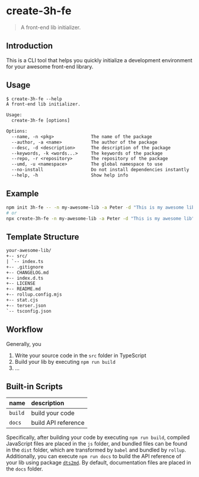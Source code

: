 # create-3h-fe

> A front-end lib initializer.

## Introduction

This is a CLI tool
that helps you quickly initialize a development environment
for your awesome front-end library.

## Usage

```txt
$ create-3h-fe --help
A front-end lib initializer.

Usage:
  create-3h-fe [options]

Options:
  --name, -n <pkg>              The name of the package
  --author, -a <name>           The author of the package
  --desc, -d <description>      The description of the package
  --keywords, -k <words...>     The keywords of the package
  --repo, -r <repository>       The repository of the package
  --umd, -u <namespace>         The global namespace to use
  --no-install                  Do not install dependencies instantly
  --help, -h                    Show help info

```

## Example

```bash
npm init 3h-fe -- -n my-awesome-lib -a Peter -d "This is my awesome lib"
# or
npx create-3h-fe -n my-awesome-lib -a Peter -d "This is my awesome lib"
```

## Template Structure

```txt
your-awesome-lib/
+-- src/
| `-- index.ts
+-- .gitignore
+-- CHANGELOG.md
+-- index.d.ts
+-- LICENSE
+-- README.md
+-- rollup.config.mjs
+-- stat.cjs
+-- terser.json
`-- tsconfig.json
```

## Workflow

Generally, you

1. Write your source code in the `src` folder in TypeScript
2. Build your lib by executing `npm run build`
3. ...

## Built-in Scripts

| name    | description         |
|:--------|:--------------------|
| `build` | build your code     |
| `docs`  | build API reference |

Specifically, after building your code by executing `npm run build`,
compiled JavaScript files are placed in the `js` folder,
and bundled files can be found in the `dist` folder,
which are transformed by `babel` and bundled by `rollup`.
Additionally, you can execute `npm run docs`
to build the API reference of your lib
using package [`dts2md`](https://www.npmjs.com/package/dts2md).
By default, documentation files are placed in the `docs` folder.
